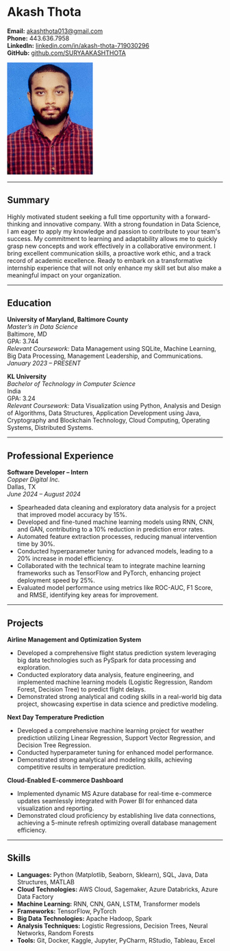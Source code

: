 # Akash Thota

**Email:** akashthota013@gmail.com  
**Phone:** 443.636.7958  
**LinkedIn:** [linkedin.com/in/akash-thota-719030296](https://www.linkedin.com/in/akash-thota-719030296)  
**GitHub:** [github.com/SURYAAKASHTHOTA](https://github.com/SURYAAKASHTHOTA)  

<img src="headshot.jpg" alt="Headshot Photo" width="200"/>

---

## Summary

Highly motivated student seeking a full time opportunity with a forward-thinking and innovative company. With a strong foundation in Data Science, I am eager to apply my knowledge and passion to contribute to your team's success. My commitment to learning and adaptability allows me to quickly grasp new concepts and work effectively in a collaborative environment. I bring excellent communication skills, a proactive work ethic, and a track record of academic excellence. Ready to embark on a transformative internship experience that will not only enhance my skill set but also make a meaningful impact on your organization.

---

## Education

**University of Maryland, Baltimore County**  
*Master’s in Data Science*  
Baltimore, MD  
GPA: 3.744  
*Relevant Coursework:* Data Management using SQLite, Machine Learning, Big Data Processing, Management Leadership, and Communications.  
*January 2023 – PRESENT*

**KL University**  
*Bachelor of Technology in Computer Science*  
India  
GPA: 3.24  
*Relevant Coursework:* Data Visualization using Python, Analysis and Design of Algorithms, Data Structures, Application Development using Java, Cryptography and Blockchain Technology, Cloud Computing, Operating Systems, Distributed Systems.

---

## Professional Experience

**Software Developer – Intern**  
*Copper Digital Inc.*  
Dallas, TX  
*June 2024 – August 2024*

- Spearheaded data cleaning and exploratory data analysis for a project that improved model accuracy by 15%.
- Developed and fine-tuned machine learning models using RNN, CNN, and GAN, contributing to a 10% reduction in prediction error rates.
- Automated feature extraction processes, reducing manual intervention time by 30%.
- Conducted hyperparameter tuning for advanced models, leading to a 20% increase in model efficiency.
- Collaborated with the technical team to integrate machine learning frameworks such as TensorFlow and PyTorch, enhancing project deployment speed by 25%.
- Evaluated model performance using metrics like ROC-AUC, F1 Score, and RMSE, identifying key areas for improvement.

---

## Projects

**Airline Management and Optimization System**

- Developed a comprehensive flight status prediction system leveraging big data technologies such as PySpark for data processing and exploration.
- Conducted exploratory data analysis, feature engineering, and implemented machine learning models (Logistic Regression, Random Forest, Decision Tree) to predict flight delays.
- Demonstrated strong analytical and coding skills in a real-world big data project, showcasing expertise in data science and predictive modeling.

**Next Day Temperature Prediction**

- Developed a comprehensive machine learning project for weather prediction utilizing Linear Regression, Support Vector Regression, and Decision Tree Regression.
- Conducted hyperparameter tuning for enhanced model performance.
- Demonstrated strong analytical and modeling skills, achieving competitive results in temperature prediction.

**Cloud-Enabled E-commerce Dashboard**

- Implemented dynamic MS Azure database for real-time e-commerce updates seamlessly integrated with Power BI for enhanced data visualization and reporting.
- Demonstrated cloud proficiency by establishing live data connections, achieving a 5-minute refresh optimizing overall database management efficiency.

---

## Skills

- **Languages:** Python (Matplotlib, Seaborn, Sklearn), SQL, Java, Data Structures, MATLAB
- **Cloud Technologies:** AWS Cloud, Sagemaker, Azure Databricks, Azure Data Factory
- **Machine Learning:** RNN, CNN, GAN, LSTM, Transformer models
- **Frameworks:** TensorFlow, PyTorch
- **Big Data Technologies:** Apache Hadoop, Spark
- **Analysis Techniques:** Logistic Regressions, Decision Trees, Neural Networks, Random Forests
- **Tools:** Git, Docker, Kaggle, Jupyter, PyCharm, RStudio, Tableau, Excel
